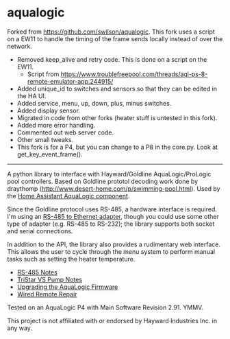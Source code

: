# aqualogic

Forked from https://github.com/swilson/aqualogic.  This fork uses a script on a EW11 to handle the timing of the frame sends locally instead of over the network.

- Removed keep_alive and retry code.  This is done on a script on the EW11.
  - Script from https://www.troublefreepool.com/threads/aql-ps-8-remote-emulator-app.244915/
- Added unique_id to switches and sensors so that they can be edited in the HA UI.
- Added service, menu, up, down, plus, minus switches.
- Added display sensor.
- Migrated in code from other forks (heater stuff is untested in this fork).
- Added more error handling.
- Commented out web server code.
- Other small tweaks.
- This fork is for a P4, but you can change to a P8 in the core.py. Look at get_key_event_frame(). 
----
A python library to interface with Hayward/Goldline AquaLogic/ProLogic pool controllers. Based on Goldline prototol decoding work done by draythomp (http://www.desert-home.com/p/swimming-pool.html). Used by the [Home Assistant AquaLogic component](https://www.home-assistant.io/components/aqualogic/).

Since the Goldline protocol uses RS-485, a hardware interface is required. I'm using an [RS-485 to Ethernet adapter](https://www.usriot.com/products/rs485-to-ethernet-converter.html), though you could use some other type of adapter (e.g. RS-485 to RS-232); the library supports both socket and serial connections.

In addition to the API, the library also provides a rudimentary web interface. This allows the user to cycle through the menu system to perform manual tasks such as setting the heater temperature.

- [RS-485 Notes](https://github.com/swilson/aqualogic/wiki/RS%E2%80%90485-Notes)
- [TriStar VS Pump Notes](https://github.com/swilson/aqualogic/wiki/TriStar-VS-Pump-Notes)
- [Upgrading the AquaLogic Firmware](https://github.com/swilson/aqualogic/wiki/Upgrading-the-AquaLogic-Firmware)
- [Wired Remote Repair](https://github.com/swilson/aqualogic/wiki/Wired-Remote-Repair)

Tested on an AquaLogic P4 with Main Software Revision 2.91. YMMV.

This project is not affiliated with or endorsed by Hayward Industries Inc. in any way. 
